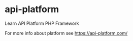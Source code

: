 # api-platform
Learn API Platform PHP Framework

For more info about platform see https://api-platform.com/
